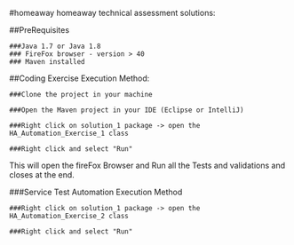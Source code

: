 #homeaway
homeaway technical assessment solutions:

##PreRequisites

    ###Java 1.7 or Java 1.8
    ### FireFox browser - version > 40
    ### Maven installed

##Coding Exercise Execution Method:

    ###Clone the project in your machine

    ###Open the Maven project in your IDE (Eclipse or IntelliJ)

    ###Right click on solution_1 package -> open the HA_Automation_Exercise_1 class

    ###Right click and select "Run"

This will open the fireFox Browser and Run all the Tests and validations and closes at the end.


###Service Test Automation Execution Method

    ###Right click on solution_1 package -> open the HA_Automation_Exercise_2 class

    ###Right click and select "Run"